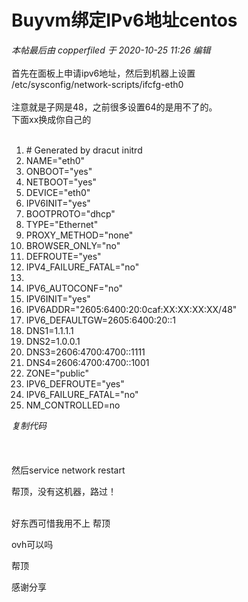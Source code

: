 # Buyvm绑定IPv6地址centos


<i class="pstatus"> 本帖最后由 copperfiled 于 2020-10-25 11:26 编辑 </i><br />
<br />
首先在面板上申请ipv6地址，然后到机器上设置<br />
/etc/sysconfig/network-scripts/ifcfg-eth0<br />
<br />
注意就是子网是48，之前很多设置64的是用不了的。<br />
下面xx换成你自己的<br />
<br /><div class="blockcode"><div id="code_WJw"><ol><li># Generated by dracut initrd<br /><li>NAME=&quot;eth0&quot;<br /><li>ONBOOT=&quot;yes&quot;<br /><li>NETBOOT=&quot;yes&quot;<br /><li>DEVICE=&quot;eth0&quot;<br /><li>IPV6INIT=&quot;yes&quot;<br /><li>BOOTPROTO=&quot;dhcp&quot;<br /><li>TYPE=&quot;Ethernet&quot;<br /><li>PROXY_METHOD=&quot;none&quot;<br /><li>BROWSER_ONLY=&quot;no&quot;<br /><li>DEFROUTE=&quot;yes&quot;<br /><li>IPV4_FAILURE_FATAL=&quot;no&quot;<br /><li><br /><li>IPV6_AUTOCONF=&quot;no&quot;<br /><li>IPV6INIT=&quot;yes&quot;<br /><li>IPV6ADDR=&quot;2605:6400:20:0caf:XX:XX:XX:XX/48&quot;<br /><li>IPV6_DEFAULTGW=2605:6400:20::1<br /><li>DNS1=1.1.1.1<br /><li>DNS2=1.0.0.1<br /><li>DNS3=2606:4700:4700::1111<br /><li>DNS4=2606:4700:4700::1001<br /><li>ZONE=&quot;public&quot;<br /><li>IPV6_DEFROUTE=&quot;yes&quot;<br /><li>IPV6_FAILURE_FATAL=&quot;no&quot;<br /><li>NM_CONTROLLED=no</ol></div><em onclick="copycode($('code_WJw'));">复制代码</em></div><br />
<br />
<br />
然后service network restart

帮顶，没有这机器，路过！<br />
<br />
<img src="static/image/smiley/default/lol.gif" smilieid="12" border="0" alt="" /><img src="static/image/smiley/default/lol.gif" smilieid="12" border="0" alt="" /><img src="static/image/smiley/default/lol.gif" smilieid="12" border="0" alt="" />

好东西可惜我用不上 帮顶

ovh可以吗

帮顶<img src="static/image/smiley/default/time.gif" smilieid="15" border="0" alt="" /><img src="static/image/smiley/default/time.gif" smilieid="15" border="0" alt="" /><img src="static/image/smiley/default/time.gif" smilieid="15" border="0" alt="" />

感谢分享
